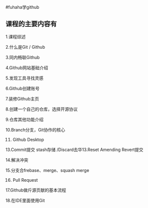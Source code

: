 #fuhaha学github
## 课程的主要内容有
1.课程综述

2.什么是Git / Github

3.同内畅联Github

4.Github网站基础介绍

5.发现工具寻找灵感

6.Github创建账号

7.装修Github主页

8.创建一个自己的仓库，选择开源协议

9.仓库其他功能介绍

10.Branch分支，Git协作的核心

11. Github Desktop
    
13.Commit提交 stash存储 /Discard去华13.Reset Amending Revert提交

14.解决冲突

15.分支合frebase、merge、squash merge

16. Pull Request

17.Github做斤源页献的基本流程

18.在IDE里面使用Git
